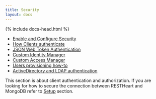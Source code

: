 ```yaml
---
title: Security
layout: docs
---
```


<div markdown="1" class="col-12 col-md-9 col-xl-8 py-md-3 bd-content">

{% include docs-head.html %} 

-   [Enable and Configure Security](/docs/v3/configure-security)
-   [How Clients authenticate](/docs/v3/clients-authentication)
-   [JSON Web Token Authentication](/docs/v3/jwt-authentication)
-   [Custom Identity Manager](/docs/v3/custom-identity-manager)
-   [Custom Access Manager](/docs/v3/custom-access-manager)
-   [Users provisioning how-to](/docs/v3/users-provisioning)
-   [ActiveDirectory and LDAP authentication](/docs/v3/ldap-authentication)

This section is about client authentication and authorization. If you
are looking for how to secure the connection between RESTHeart and
MongoDB refer to [Setup](/docs/v3/setup)
section.


</div>

